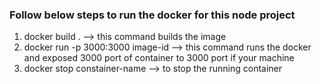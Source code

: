 ### Follow below steps to run the docker for this node project
1. docker build . --> this command builds the image
2. docker run -p 3000:3000 image-id --> this command runs the docker and exposed 3000 port of container to 3000 port if your machine
3. docker stop constainer-name --> to stop the running container